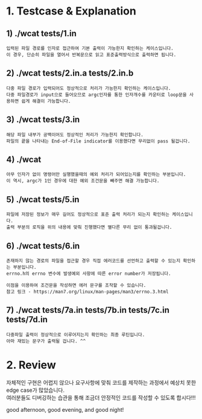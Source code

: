 # 1. Testcase & Explanation 
  
## 1) ./wcat tests/1.in  
```
입력된 파일 경로를 인자로 접근하여 기본 출력이 가능한지 확인하는 케이스입니다.   
이 경우, 단순히 파일을 열어서 반복문으로 읽고 표준출력방식으로 출력하면 됩니다.  
```
  
## 2) ./wcat tests/2.in.a tests/2.in.b  
```
다중 파일 경로가 입력되어도 정상적으로 처리가 가능한지 확인하는 케이스입니다.  
다중 파일경로가 input으로 들어오므로 argc인자를 통한 인자개수를 카운터로 loop문을 사용하면 쉽게 해결이 가능합니다.  
```
  
## 3) ./wcat tests/3.in  
```
해당 파일 내부가 공백이어도 정상적인 처리가 가능한지 확인합니다.  
파일의 끝을 나타내는 End-of-File indicator를 이용했다면 무리없이 pass 될겁니다.  
```
  
## 4) ./wcat  
```
아무 인자가 없이 명령어만 실행했을때의 예외 처리가 되어있는지를 확인하는 부분입니다.  
이 역시, argc가 1인 경우에 대한 예외 조건문을 빼주면 해결 가능합니다.  
```
  
## 5) ./wcat tests/5.in  
```
파일에 저장된 정보가 매우 길어도 정상적으로 표준 출력 처리가 되는지 확인하는 케이스입니다.  
출력 부분의 로직을 위의 내용에 맞춰 진행했다면 별다른 무리 없이 통과될겁니다.  
```
  
## 6) ./wcat tests/6.in  
```
존재하지 않는 경로의 파일을 접근할 경우 직접 에러코드를 선언하고 출력할 수 있는지 확인하는 부분입니다.  
errno.h의 errno 변수에 발생예외 사항에 따른 error number가 저장됩니다.  
  
이점을 이용하여 조건문을 작성하면 에러 문구를 조작할 수 있습니다.  
참고 링크 - https://man7.org/linux/man-pages/man3/errno.3.html  
```
  
## 7) ./wcat tests/7a.in tests/7b.in tests/7c.in tests/7d.in  
```
다중파일 출력이 정상적으로 이루어지는지 확인하는 최종 루틴입니다.  
아마 재밌는 문구가 출력될 겁니다. ^^  
```
  
# 2. Review  
자체적인 구현은 어렵지 않으나 요구사항에 맞춰 코드를 제작하는 과정에서 예상치 못한 edge case가 많았습니다.  
여러분들도 디버깅하는 습관을 통해 조금더 안정적인 코드를 작성할 수 있도록 합시다!!!   
  
good afternoon, good evening, and good night!
